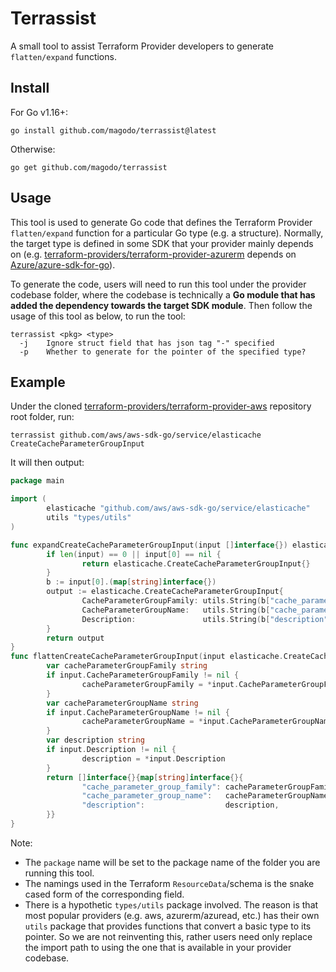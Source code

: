 # Terrassist

A small tool to assist Terraform Provider developers to generate `flatten/expand` functions.

## Install

For Go v1.16+: 

```
go install github.com/magodo/terrassist@latest
```

Otherwise:

```
go get github.com/magodo/terrassist
```

## Usage

This tool is used to generate Go code that defines the Terraform Provider `flatten/expand` function for a particular Go type (e.g. a structure). Normally, the target type is defined in some SDK that your provider mainly depends on (e.g. [terraform-providers/terraform-provider-azurerm](https://github.com/terraform-providers/terraform-provider-azurerm) depends on [Azure/azure-sdk-for-go](https://github.com/azure/azure-sdk-for-go)).

To generate the code, users will need to run this tool under the provider codebase folder, where the codebase is technically a **Go module that has added the dependency towards the target SDK module**. Then follow the usage of this tool as below, to run the tool:

```
terrassist <pkg> <type>
  -j    Ignore struct field that has json tag "-" specified
  -p    Whether to generate for the pointer of the specified type?
```

## Example

Under the cloned [terraform-providers/terraform-provider-aws](https://github.com/terraform-providers/terraform-provider-aws) repository root folder, run:

```
terrassist github.com/aws/aws-sdk-go/service/elasticache CreateCacheParameterGroupInput
```

It will then output:

```go
package main

import (
        elasticache "github.com/aws/aws-sdk-go/service/elasticache"
        utils "types/utils"
)

func expandCreateCacheParameterGroupInput(input []interface{}) elasticache.CreateCacheParameterGroupInput {
        if len(input) == 0 || input[0] == nil {
                return elasticache.CreateCacheParameterGroupInput{}
        }
        b := input[0].(map[string]interface{})
        output := elasticache.CreateCacheParameterGroupInput{
                CacheParameterGroupFamily: utils.String(b["cache_parameter_group_family"].(string)),
                CacheParameterGroupName:   utils.String(b["cache_parameter_group_name"].(string)),
                Description:               utils.String(b["description"].(string)),
        }
        return output
}
func flattenCreateCacheParameterGroupInput(input elasticache.CreateCacheParameterGroupInput) []interface{} {
        var cacheParameterGroupFamily string
        if input.CacheParameterGroupFamily != nil {
                cacheParameterGroupFamily = *input.CacheParameterGroupFamily
        }
        var cacheParameterGroupName string
        if input.CacheParameterGroupName != nil {
                cacheParameterGroupName = *input.CacheParameterGroupName
        }
        var description string
        if input.Description != nil {
                description = *input.Description
        }
        return []interface{}{map[string]interface{}{
                "cache_parameter_group_family": cacheParameterGroupFamily,
                "cache_parameter_group_name":   cacheParameterGroupName,
                "description":                  description,
        }}
}
```

Note: 

- The `package` name will be set to the package name of the folder you are running this tool.
- The namings used in the Terraform `ResourceData`/schema is the snake cased form of the corresponding field.
- There is a hypothetic `types/utils` package involved. The reason is that most popular providers (e.g. aws, azurerm/azuread, etc.) has their own `utils` package that provides functions that convert a basic type to its pointer. So we are not reinventing this, rather users need only replace the import path to using the one that is available in your provider codebase.
